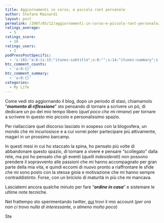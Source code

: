 ```yaml
---
title: Aggiornamenti in corso, e piccolo rant personale
author: Stefano Mainardi
layout: post
permalink: /2007/05/12/aggiornamenti-in-corso-e-piccolo-rant-personale/
ratings_average:
  - 5
ratings_score:
  - 10
ratings_users:
  - 2
podPressPostSpecific:
  - 's:182:"a:6:{s:15:"itunes:subtitle";s:0:"";s:14:"itunes:summary";s:0:"";s:15:"itunes:keywords";s:0:"";s:13:"itunes:author";s:0:"";s:15:"itunes:explicit";s:0:"";s:12:"itunes:block";s:2:"no";}";'
btc_comment_counts:
  - 'a:0:{}'
btc_comment_summary:
  - 'a:0:{}'
categories:
  - My Life
---
```

Come vedi sto aggiornando il blog, dopo un periodo di stasi, chiamamolo &#8220;***momento di riflessione***&#8221; sto pensando di tornare a scrivere un pò, di dedicare un po del mio tempo libero (*quel poco che mi rimane*) per tornare a scrivere in questo mio piccolo e personalissimo spazio.

Per riallacciare quel discorso lasciato in sospeso con la blogosfera, un mondo che mi incuriosisce e a cui vorrei poter partecipare più attivamente, magari in un prossimo barcamp.

In questi mesi in cui ho staccato la spina, ho pensato più volte di abbandonare questo spazio, di tornare a vivere e pensare &#8220;scollegato&#8221; dalla rete, ma poi ho pensato che gli eventi (*quelli indesiderati*) non possono prendere il sopravvento alle passioni che mi hanno accompagnato per gran parte della mia vita, e quindi eccomi di nuovo pronto a riaffrontare le sfide che mi sono posto con la stessa gioia e motivazione che mi hanno sempre contraddistinto. Forse, con un briciolo di maturità in più che mi mancava.

Lasciatemi ancora qualche minuto per fare &#8220;***ordine in casa***&#8221; e sistemare le ultime note tecniche.

Nel frattempo sto sperimentando twitter, [qui][1] trovi il mio account (*per ora non ci trovo nulla di interessante*, *o almeno molto poco*)

Ste

 [1]: http://www.twitter.com/stefanomainardi "Twitter account"